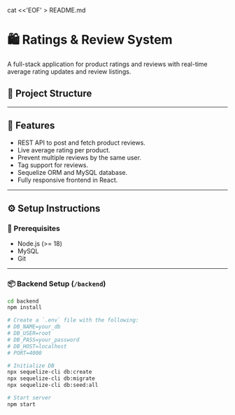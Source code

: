 cat <<'EOF' > README.md
# 🛍️ Ratings & Review System

A full-stack application for product ratings and reviews with real-time average rating updates and review listings.

## 📁 Project Structure


---

## 🚀 Features

- REST API to post and fetch product reviews.
- Live average rating per product.
- Prevent multiple reviews by the same user.
- Tag support for reviews.
- Sequelize ORM and MySQL database.
- Fully responsive frontend in React.

---

## ⚙️ Setup Instructions

### 🔧 Prerequisites

- Node.js (>= 18)
- MySQL
- Git

---

### 📦 Backend Setup (`/backend`)

```bash
cd backend
npm install

# Create a `.env` file with the following:
# DB_NAME=your_db
# DB_USER=root
# DB_PASS=your_password
# DB_HOST=localhost
# PORT=4000

# Initialize DB
npx sequelize-cli db:create
npx sequelize-cli db:migrate
npx sequelize-cli db:seed:all

# Start server
npm start
